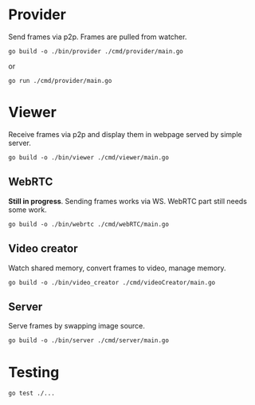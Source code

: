 # Provider

Send frames via p2p. Frames are pulled from watcher.

```
go build -o ./bin/provider ./cmd/provider/main.go
```
or
```
go run ./cmd/provider/main.go
```

# Viewer

Receive frames via p2p and display them in webpage served by simple server.

```
go build -o ./bin/viewer ./cmd/viewer/main.go
```

## WebRTC

**Still in progress**. Sending frames works via WS. WebRTC part still needs some work.

```
go build -o ./bin/webrtc ./cmd/webRTC/main.go
```

## Video creator

Watch shared memory, convert frames to video, manage memory.

```
go build -o ./bin/video_creator ./cmd/videoCreator/main.go
```
## Server

Serve frames by swapping image source.

```
go build -o ./bin/server ./cmd/server/main.go
```

# Testing

```
go test ./...
```